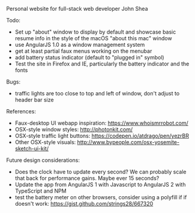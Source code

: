 Personal website for full-stack web developer John Shea

Todo:
* Set up "about" window to display by default and showcase basic resume info in the style of the macOS "about this mac" window
* use AngularJS 1.0 as a window management system
* get at least partial faux menus working on the menubar
* add battery status indicator (default to "plugged in" symbol)
* Test the site in Firefox and IE, particularly the battery indicator and the fonts

Bugs:
* traffic lights are too close to top and left of window, don't adjust to header bar size

References:
* Faux-desktop UI webapp inspiration: https://www.whoismrrobot.com/
* OSX-style window styles: http://photonkit.com/
* OSX-style traffic light buttons: https://codepen.io/atdrago/pen/yezrBR
* Other OSX-style visuals: http://www.bypeople.com/osx-yosemite-sketch-ui-kit/

Future design considerations:
* Does the clock have to update every second? We can probably scale that back for performance gains. Maybe ever 15 seconds?
* Update the app from AngularJS 1 with Javascript to AngularJS 2 with TypeScript and NPM
* test the battery meter on other browsers, consider using a polyfill if if doesn't work: https://gist.github.com/strings28/667320
